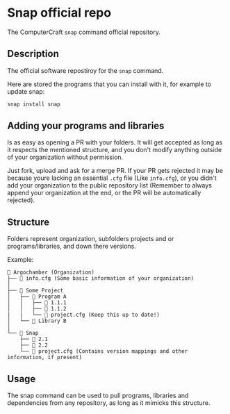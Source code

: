 # Snap official repo

The ComputerCraft `snap` command official repository.

## Description

The official software repostiroy for the `snap` command.

Here are stored the programs that you can install with it,
for example to update snap:

```sh
snap install snap
```

## Adding your programs and libraries

Is as easy as opening a PR with your folders. It will get accepted
as long as it respects the mentioned structure, and you don't
modify anything outside of your organization without permission.

Just fork, upload and ask for a merge PR. If your PR gets rejected
it may be because youre lacking an essential `.cfg` file (Like `info.cfg`),
or you didn't add your organization to the public repository list
(Remember to always append your organization at the end, or the PR will
be automatically rejected).

## Structure

Folders represent organization, subfolders projects and or programs/libraries,
and down there versions.

Example:

```
📁 Argochamber (Organization)
├── 📜 info.cfg (Some basic information of your organization)
│
├── 📁 Some Project
│   ├── 📁 Program A
│   │   ├── 📁 1.1.1
│   │   ├── 📁 1.1.2
|   |   └── 📜 project.cfg (Keep this up to date!)
│   └── 📁 Library B
│
└── 📁 Snap
    ├── 📁 2.1
    ├── 📁 2.2
    └── 📜 project.cfg (Contains version mappings and other information, if present)
```

## Usage

The snap command can be used to pull programs, libraries and dependencies
from any repository, as long as it mimicks this structure.
